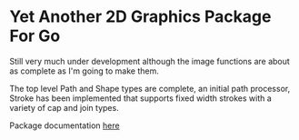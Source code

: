 # Yet Another 2D Graphics Package For Go

Still very much under development although the image functions are about as complete as I'm going to make them.

The top level Path and Shape types are complete, an initial path processor, Stroke has been implemented that supports
fixed width strokes with a variety of cap and join types.

Package documentation [here](https://pkg.go.dev/github.com/jphsd/graphics2d)
